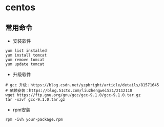 # centos

## 常用命令

- 安装软件

~~~shell
yum list installed
yum install tomcat
yum remove tomcat
yum update tomcat

~~~

- 升级软件

~~~shell
# gcc 升级：https://blog.csdn.net/yzpbright/article/details/81571645
# 依赖安装：https://blog.51cto.com/liuzhengwei521/2112118
wget https://ftp.gnu.org/gnu/gcc/gcc-9.1.0/gcc-9.1.0.tar.gz
tar -xzvf gcc-9.1.0.tar.gz
~~~

- rpm安装

~~~shell
rpm -ivh your-package.rpm
~~~
